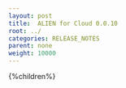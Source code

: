 ```yaml
---
layout: post
title:  ALIEN for Cloud 0.0.10
root: ../
categories: RELEASE_NOTES
parent: none
weight: 10000
---
```



{%children%}
